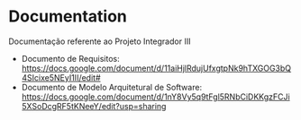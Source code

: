 # Documentation
Documentação referente ao Projeto Integrador III
- Documento de Requisitos: https://docs.google.com/document/d/11aiHjlRdujUfxgtpNk9hTXGOG3bQ4SIcixe5NEyI1II/edit#
- Documento de Modelo Arquitetural de Software: https://docs.google.com/document/d/1nY8Vy5q9tFgl5RNbCiDKKgzFCJi5XSoDcgRF5tKNeeY/edit?usp=sharing
